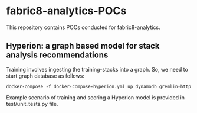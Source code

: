 # fabric8-analytics-POCs
This repository contains POCs conducted for fabric8-analytics.

## Hyperion: a graph based model for stack analysis recommendations

Training involves ingesting the training-stacks into a graph. So, we need to start graph database as follows:
```
docker-compose -f docker-compose-hyperion.yml up dynamodb gremlin-http
```

Example scenario of training and scoring a Hyperion model is provided in test/unit_tests.py file.
